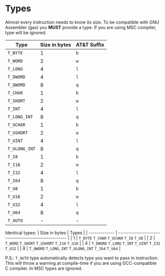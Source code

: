 # Types

Almost every instruction needs to know its size.
To be compatible with GNU Assembler (gas) you __MUST__ provide a type.
If you are using MSC compiler, type will be ignored.

| Type          | Size in bytes | AT&T Suffix |
| ------------- | ------------- | ----------- |
| `T_BYTE`      | 1             | `b`         |
| `T_WORD`      | 2             | `w`         |
| `T_LONG`      | 4             | `l`         |
| `T_DWORD`     | 4             | `l`         |
| `T_QWORD`     | 8             | `q`         |
| `T_CHAR`      | 1             | `b`         |
| `T_SHORT`     | 2             | `w`         |
| `T_INT`       | 4             | `l`         |
| `T_LONG_INT`  | 8             | `q`         |
| `T_UCHAR`     | 1             | `b`         |
| `T_USHORT`    | 2             | `w`         |
| `T_UINT`      | 4             | `l`         |
| `T_ULONG_INT` | 8             | `q`         |
| `T_I8`        | 1             | `b`         |
| `T_I16`       | 2             | `w`         |
| `T_I32`       | 4             | `l`         |
| `T_I64`       | 8             | `q`         |
| `T_U8`        | 1             | `b`         |
| `T_U16`       | 2             | `w`         |
| `T_U32`       | 4             | `l`         |
| `T_U64`       | 8             | `q`         |
| `T_AUTO`      | -             | -           |

Identical types:
| Size in bytes | Types                                                |
| ------------- | ---------------------------------------------------- |
| 1             | `T_BYTE` `T_CHAR` `T_UCHAR` `T_I8` `T_U8`            |
| 2             | `T_WORD` `T_SHORT` `T_USHORT` `T_I16` `T_U16`        |
| 4             | `T_DWORD` `T_LONG` `T_INT` `T_UINT` `T_I32` `T_U32`  |
| 8             | `T_QWORD` `T_LONG_INT` `T_ULONG_INT` `T_I64` `T_U64` |

P.S.: `T_AUTO` type automatically detects type you want to pass in instruction.
This will throw a warning at compile-time if you are using GCC-compatible
C compiler. In MSC types are ignored.
